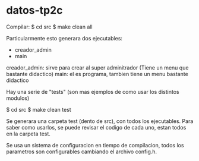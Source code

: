 datos-tp2c
==========

Compilar:
$ cd src
$ make clean all

Particularmente esto generara dos ejecutables:
* creador\_admin
* main

creador\_admin: sirve para crear al super adminitrador (Tiene un menu que bastante didactico)
main: el es programa, tambien tiene un menu bastante didactico

Hay una serie de "tests" (son mas ejemplos de como usar los distintos modulos)

$ cd src
$ make clean test

Se generara una carpeta test (dento de src), con todos los ejecutables. Para saber como usarlos, se puede revisar el codigo de cada uno, estan todos en la carpeta test.

Se usa un sistema de configuracion en tiempo de compilacion, todos los parametros son configurables cambiando el archivo config.h.
